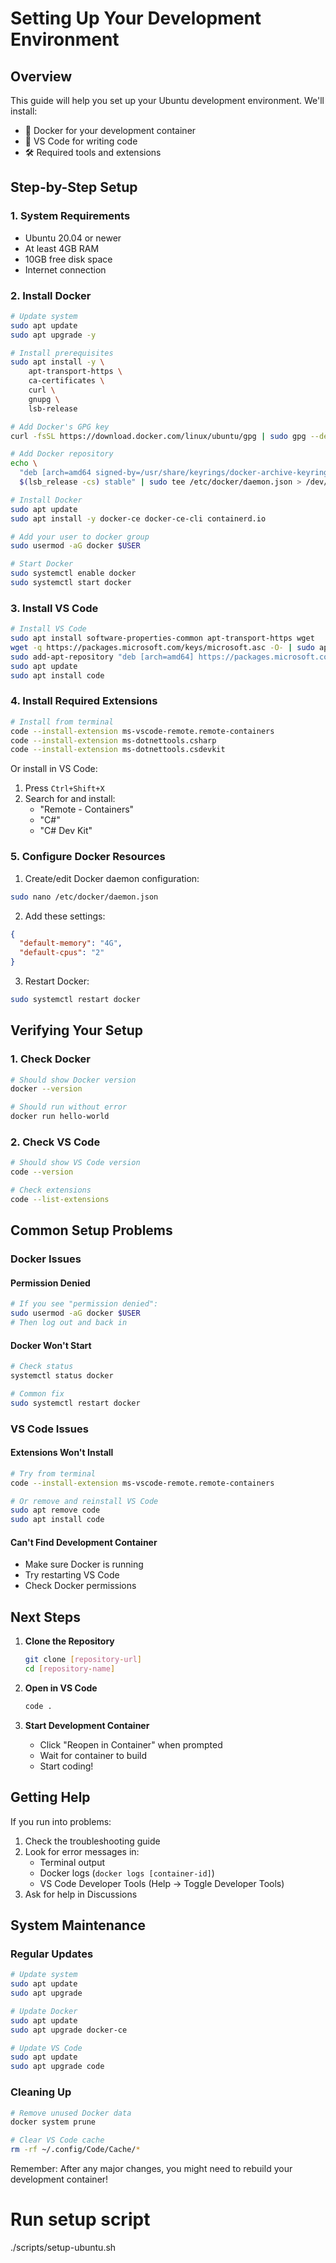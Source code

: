 # Setting Up Your Development Environment

## Overview

This guide will help you set up your Ubuntu development environment. We'll install:
- 🐋 Docker for your development container
- 📝 VS Code for writing code
- 🛠️ Required tools and extensions

## Step-by-Step Setup

### 1. System Requirements
- Ubuntu 20.04 or newer
- At least 4GB RAM
- 10GB free disk space
- Internet connection

### 2. Install Docker

```bash
# Update system
sudo apt update
sudo apt upgrade -y

# Install prerequisites
sudo apt install -y \
    apt-transport-https \
    ca-certificates \
    curl \
    gnupg \
    lsb-release

# Add Docker's GPG key
curl -fsSL https://download.docker.com/linux/ubuntu/gpg | sudo gpg --dearmor -o /usr/share/keyrings/docker-archive-keyring.gpg

# Add Docker repository
echo \
  "deb [arch=amd64 signed-by=/usr/share/keyrings/docker-archive-keyring.gpg] https://download.docker.com/linux/ubuntu \
  $(lsb_release -cs) stable" | sudo tee /etc/docker/daemon.json > /dev/null

# Install Docker
sudo apt update
sudo apt install -y docker-ce docker-ce-cli containerd.io

# Add your user to docker group
sudo usermod -aG docker $USER

# Start Docker
sudo systemctl enable docker
sudo systemctl start docker
```

### 3. Install VS Code

```bash
# Install VS Code
sudo apt install software-properties-common apt-transport-https wget
wget -q https://packages.microsoft.com/keys/microsoft.asc -O- | sudo apt-key add -
sudo add-apt-repository "deb [arch=amd64] https://packages.microsoft.com/repos/vscode stable main"
sudo apt update
sudo apt install code
```

### 4. Install Required Extensions

```bash
# Install from terminal
code --install-extension ms-vscode-remote.remote-containers
code --install-extension ms-dotnettools.csharp
code --install-extension ms-dotnettools.csdevkit
```

Or install in VS Code:
1. Press `Ctrl+Shift+X`
2. Search for and install:
   - "Remote - Containers"
   - "C#"
   - "C# Dev Kit"

### 5. Configure Docker Resources

1. Create/edit Docker daemon configuration:
```bash
sudo nano /etc/docker/daemon.json
```

2. Add these settings:
```json
{
  "default-memory": "4G",
  "default-cpus": "2"
}
```

3. Restart Docker:
```bash
sudo systemctl restart docker
```

## Verifying Your Setup

### 1. Check Docker
```bash
# Should show Docker version
docker --version

# Should run without error
docker run hello-world
```

### 2. Check VS Code
```bash
# Should show VS Code version
code --version

# Check extensions
code --list-extensions
```

## Common Setup Problems

### Docker Issues

#### Permission Denied
```bash
# If you see "permission denied":
sudo usermod -aG docker $USER
# Then log out and back in
```

#### Docker Won't Start
```bash
# Check status
systemctl status docker

# Common fix
sudo systemctl restart docker
```

### VS Code Issues

#### Extensions Won't Install
```bash
# Try from terminal
code --install-extension ms-vscode-remote.remote-containers

# Or remove and reinstall VS Code
sudo apt remove code
sudo apt install code
```

#### Can't Find Development Container
- Make sure Docker is running
- Try restarting VS Code
- Check Docker permissions

## Next Steps

1. **Clone the Repository**
   ```bash
   git clone [repository-url]
   cd [repository-name]
   ```

2. **Open in VS Code**
   ```bash
   code .
   ```

3. **Start Development Container**
   - Click "Reopen in Container" when prompted
   - Wait for container to build
   - Start coding!

## Getting Help

If you run into problems:
1. Check the troubleshooting guide
2. Look for error messages in:
   - Terminal output
   - Docker logs (`docker logs [container-id]`)
   - VS Code Developer Tools (Help → Toggle Developer Tools)
3. Ask for help in Discussions

## System Maintenance

### Regular Updates
```bash
# Update system
sudo apt update
sudo apt upgrade

# Update Docker
sudo apt update
sudo apt upgrade docker-ce

# Update VS Code
sudo apt update
sudo apt upgrade code
```

### Cleaning Up
```bash
# Remove unused Docker data
docker system prune

# Clear VS Code cache
rm -rf ~/.config/Code/Cache/*
```

Remember: After any major changes, you might need to rebuild your development container! 

# Run setup script
./scripts/setup-ubuntu.sh 